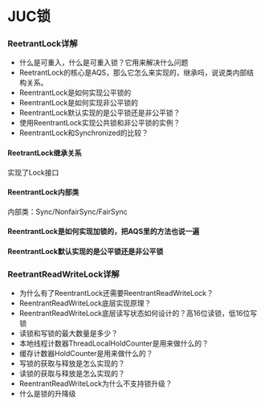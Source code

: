 # JUC锁

### ReetrantLock详解
- 什么是可重入，什么是可重入锁？它用来解决什么问题
- ReetrantLock的核心是AQS，那么它怎么来实现的，继承吗，说说类内部结构关系。
- ReentrantLock是如何实现公平锁的
- ReentrantLock是如何实现非公平锁的
- ReentrantLock默认实现的是公平锁还是非公平锁？
- 使用ReentrantLock实现公共锁和非公平锁的实例？
- ReentrantLock和Synchronized的比较？


#### ReetrantLock继承关系
实现了Lock接口

#### ReentrantLock内部类
内部类：Sync/NonfairSync/FairSync


#### ReentrantLock是如何实现加锁的，把AQS里的方法也说一遍

#### ReentrantLock默认实现的是公平锁还是非公平锁




### ReetrantReadWriteLock详解
- 为什么有了ReentrantLock还需要ReentrantReadWriteLock？
- ReentrantReadWriteLock底层实现原理？
- ReentrantReadWriteLock底层读写状态如何设计的？高16位读锁，低16位写锁
- 读锁和写锁的最大数量是多少？
- 本地线程计数器ThreadLocalHoldCounter是用来做什么的？
- 缓存计数器HoldCounter是用来做什么的？
- 写锁的获取与释放是怎么实现的？
- 读锁的获取与释放是怎么实现的？
- ReentrantReadWriteLock为什么不支持锁升级？
- 什么是锁的升降级

#### 